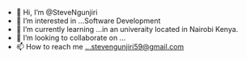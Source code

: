 - 👋 Hi, I’m @SteveNgunjiri
- 👀 I’m interested in ...Software Development 
- 🌱 I’m currently learning ...in an univeraity located in Nairobi Kenya. 
- 💞️ I’m looking to collaborate on ...
- 📫 How to reach me ...stevengunjiri59@gmail.com

<!---
SteveNgunjiri/SteveNgunjiri is a ✨ special ✨ repository because its `README.md` (this file) appears on your GitHub profile.
You can click the Preview link to take a look at your changes.
--->
